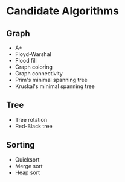 # Candidate Algorithms

## Graph

* A*
* Floyd-Warshal
* Flood fill
* Graph coloring
* Graph connectivity
* Prim's minimal spanning tree
* Kruskal's minimal spanning tree

## Tree

* Tree rotation
* Red-Black tree

## Sorting

* Quicksort
* Merge sort
* Heap sort
